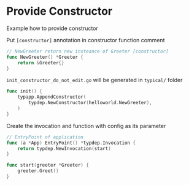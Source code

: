 # Provide Constructor

Example how to provide constructor

Put `[constructor]` annotation in constructor function comment
```go
// NewGreeter return new insteance of Greeter [constructor]
func NewGreeter() *Greeter {
	return &Greeter{}
}
```

`init_constructor_do_not_edit.go` will be generated in `typical/` folder
```go
func init() {
	typapp.AppendConstructor(
		typdep.NewConstructor(helloworld.NewGreeter),
	)
}
```

Create the invocation and function with config as its parameter
```go
// EntryPoint of application
func (a *App) EntryPoint() *typdep.Invocation {
	return typdep.NewInvocation(start)
}

func start(greeter *Greeter) {
	greeter.Greet()
}
```